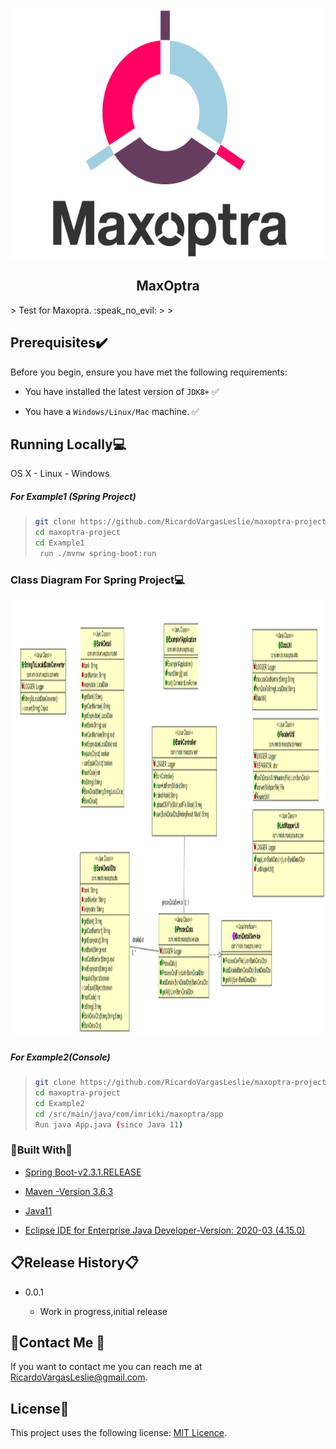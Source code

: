 

<p align="center">
    <img src="img/maxoptra-logo.png"
        height="400" height="400">
</p>

  <h2 align="center">MaxOptra</h2>
> Test for Maxopra. :speak_no_evil:
>
> 

## Prerequisites:heavy_check_mark:

Before you begin, ensure you have met the following requirements:


* You have installed the latest version of `JDK8+` :white_check_mark:

* You have a `Windows/Linux/Mac` machine. :white_check_mark:


## Running Locally:computer:

OS X - Linux - Windows

##### For  Example1 (Spring Project)

> ```sh
> git clone https://github.com/RicardoVargasLeslie/maxoptra-project.git
> cd maxoptra-project
> cd Example1
>  run ./mvnw spring-boot:run
> ```
>

### Class Diagram For Spring Project:computer:

<img src="img/diagram.PNG"
        width="1600" height="700">

##### For Example2(Console)

> ```sh
> git clone https://github.com/RicardoVargasLeslie/maxoptra-project.git
> cd maxoptra-project
> cd Example2
> cd /src/main/java/com/imricki/maxoptra/app
> Run java App.java (since Java 11)
> ```
>



### :hammer:Built With:wrench:

* [Spring Boot-v2.3.1.RELEASE](https://github.com/spring-projects/spring-boot/releases/tag/v2.3.1.RELEASE)

* [Maven -Version 3.6.3](https://maven.apache.org/)

* [Java11]()

* [Eclipse IDE for Enterprise Java Developer-Version: 2020-03 (4.15.0)](https://www.eclipse.org/ide/)

  


## :clipboard:Release History:clipboard:

* 0.0.1

  * Work in progress,initial release

    

## :email:Contact Me :email:

If you want to contact me you can reach me at RicardoVargasLeslie@gmail.com.

## License:scroll:

This project uses the following license: [MIT Licence](<link>).